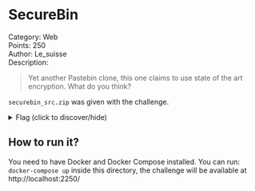 # SecureBin
Category: Web  
Points: 250  
Author: Le_suisse  
Description:
> Yet another Pastebin clone, this one claims to use state of the art encryption.
> What do you think?

`securebin_src.zip` was given with the challenge.

<details>
    <summary>Flag (click to discover/hide)</summary>
    <p>GH17{back_to_basics}</p>
</details>

## How to run it?
You need to have Docker and Docker Compose installed.
You can run: ``docker-compose up`` inside this directory, the challenge will
be available at http://localhost:2250/
